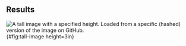 ## Results

![
**A tall image with a specified height.**
Loaded from a specific (hashed) version of the image on GitHub.
](https://github.com/dbudzik/project9_SHM/tree/master/content/images/1-s2.0-S0925231217315886-gr4.jpg "Tall image"){#fig:tall-image height=3in}
